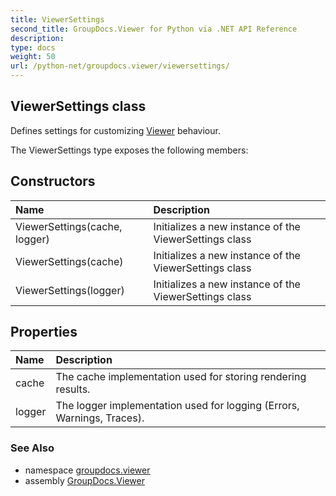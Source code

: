 ```yaml
---
title: ViewerSettings
second_title: GroupDocs.Viewer for Python via .NET API Reference
description: 
type: docs
weight: 50
url: /python-net/groupdocs.viewer/viewersettings/
---
```


## ViewerSettings class

Defines settings for customizing [Viewer](/python-net/groupdocs.viewer/viewer/) behaviour.

The ViewerSettings type exposes the following members:
## Constructors
| Name | Description |
| :- | :- |
|ViewerSettings(cache, logger)|Initializes a new instance of the ViewerSettings class|
|ViewerSettings(cache)|Initializes a new instance of the ViewerSettings class|
|ViewerSettings(logger)|Initializes a new instance of the ViewerSettings class|
## Properties
| Name | Description |
| :- | :- |
|cache|The cache implementation used for storing rendering results.|
|logger|The logger implementation used for logging (Errors, Warnings, Traces).|

### See Also

* namespace [groupdocs.viewer](/python-net/groupdocs.viewer/)
* assembly [GroupDocs.Viewer](/viewer/python-net/)

